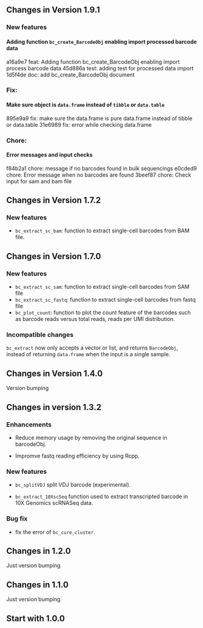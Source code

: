 ## Changes in Version 1.9.1

### New features

#### Adding function `bc_create_BarcodeObj` enabling import processed barcode data

a16a9e7 feat: Adding function bc_create_BarcodeObj enabling import process barcode data
45d886a test: adding test for processed data import
1d5f4de doc: add bc_create_BarcodeObj document

### Fix:

#### Make sure object is `data.frame` instead of `tibble` or `data.table`

895e9a9 fix: make sure the data.frame is pure data.frame instead of tibble or data.table
31e6989 fix: error while checking data.frame

### Chore:

#### Error messages and input checks

f84b2a1 chore: message if no barcodes found in bulk sequencings
e0cded9 chore: Error message when no barcodes are found
3beef87 chore: Check input for sam and bam file

## Changes in Version 1.7.2

### New features

- `bc_extract_sc_bam`: function to extract single-cell barcodes from BAM file.

## Changes in Version 1.7.0

### New features

- `bc_extract_sc_sam`: function to extract single-cell barcodes from SAM file
- `bc_extract_sc_fastq`: function to extract single-cell barcodes from fastq
  file
- `bc_plot_count`: function to plot the count feature of the barcodes such as
  barcode reads versus total reads, reads per UMI distribution.

### Incompatible changes

`bc_extract` now only accepts a vector or list, and returns `BarcodeObj`,
instead of returning `data.frame` when the input is a single sample.

## Changes in Version 1.4.0

Version bumping

## Changes in version 1.3.2

### Enhancements

- Reduce memory usage by removing the original sequence in barcodeObj.

- Impromve fastq reading efficiency by using Rcpp.

### New features

- `bc_splitVDJ` split VDJ barcode (experimental).

- `bc_extract_10XscSeq` function used to extract transcripted barcode in 10X
Genomics scRNASeq data.

### Bug fix

- fix the error of `bc_cure_cluster`.

## Changes in 1.2.0

Just version bumping

## Changes in 1.1.0

Just version bumping

## Start with 1.0.0
